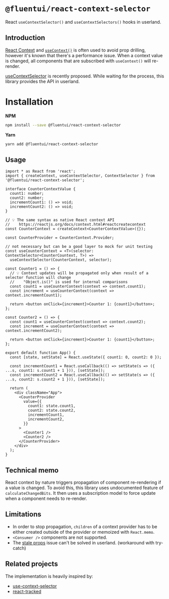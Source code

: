 # `@fluentui/react-context-selector`

React `useContextSelector()` and `useContextSelectors()` hooks in userland.

## Introduction

[React Context](https://reactjs.org/docs/context.html) and [`useContext()`](https://reactjs.org/docs/hooks-reference.html#usecontext) is often used to avoid prop drilling,
however it's known that there's a performance issue. When a context value is changed, all components that are subscribed with `useContext()` will re-render.

[useContextSelector](https://github.com/reactjs/rfcs/pull/119) is recently proposed. While waiting for the process, this library provides the API in userland.

# Installation

**NPM**

```bash
npm install --save @fluentui/react-context-selector
```

**Yarn**

```bash
yarn add @fluentui/react-context-selector
```

## Usage

```tsx
import * as React from 'react';
import { createContext, useContextSelector, ContextSelector } from '@fluentui/react-context-selector';

interface CounterContextValue {
  count1: number;
  count2: number;
  incrementCount1: () => void;
  incrementCount2: () => void;
}

// 💡 The same syntax as native React context API
//    https://reactjs.org/docs/context.html#reactcreatecontext
const CounterContext = createContext<CounterContextValue>({});

const CounterProvider = CounterContext.Provider;

// not necessary but can be a good layer to mock for unit testing
const useCounterContext = <T>(selector: ContextSelector<CounterCountext, T>) =>
  useContextSelector(CounterContext, selector);

const Counter1 = () => {
  // 💡 Context updates will be propagated only when result of a selector function will change
  //    "Object.is()" is used for internal comparisons
  const count1 = useCounterContext(context => context.count1);
  const increment = useCounterContext(context => context.incrementCount1);

  return <button onClick={increment}>Counter 1: {count1}</button>;
};

const Counter2 = () => {
  const count1 = useCounterContext(context => context.count2);
  const increment = useCounterContext(context => context.incrementCount2);

  return <button onClick={increment}>Counter 1: {count1}</button>;
};

export default function App() {
  const [state, setState] = React.useState({ count1: 0, count2: 0 });

  const incrementCount1 = React.useCallback(() => setState(s => ({ ...s, count1: s.count1 + 1 })), [setState]);
  const incrementCount2 = React.useCallback(() => setState(s => ({ ...s, count2: s.count2 + 1 })), [setState]);

  return (
    <div className="App">
      <CounterProvider
        value={{
          count1: state.count1,
          count2: state.count2,
          incrementCount1,
          incrementCount2,
        }}
      >
        <Counter1 />
        <Counter2 />
      </CounterProvider>
    </div>
  );
}
```

## Technical memo

React context by nature triggers propagation of component re-rendering if a value is changed. To avoid this, this library uses undocumented feature of `calculateChangedBits`. It then uses a subscription model to force update when a component needs to re-render.

## Limitations

- In order to stop propagation, `children` of a context provider has to be either created outside of the provider or memoized with `React.memo`.
- `<Consumer />` components are not supported.
- The [stale props](https://react-redux.js.org/api/hooks#stale-props-and-zombie-children) issue can't be solved in userland. (workaround with try-catch)

## Related projects

The implementation is heavily inspired by:

- [use-context-selector](https://github.com/dai-shi/use-context-selector)
- [react-tracked](https://github.com/dai-shi/react-tracked)
